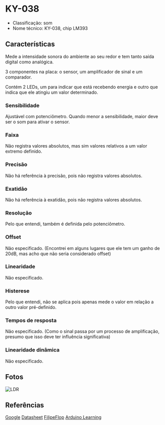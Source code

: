 # KY-038

- Classificação: som
- Nome técnico: KY-038, chip LM393

## Características

Mede a intensidade sonora do ambiente ao seu redor e tem tanto saída digital como analógica.

3 componentes na placa: o sensor, um amplificador de sinal e um comparador.

Contém 2 LEDs, um para indicar que está recebendo energia e outro que indica que ele atingiu um valor determinado.

### Sensibilidade

Ajustável com potenciômetro. Quando menor a sensibilidade, maior deve ser o som para ativar o sensor.

### Faixa

Não registra valores absolutos, mas sim valores relativos a um valor extremo definido.

### Precisão

Não há referência à precisão, pois não registra valores absolutos.

### Exatidão

Não há referência à exatidão, pois não registra valores absolutos.

### Resolução

Pelo que entendi, também é definida pelo potenciômetro.

### Offset

Não especificado. (Encontrei em alguns lugares que ele tem um ganho de 20dB, mas acho que não seria considerado offset)

### Linearidade

Não especificado.

### Histerese

Pelo que entendi, não se aplica pois apenas mede o valor em relação a outro valor pré-definido.

### Tempos de resposta

Não especificado. (Como o sinal passa por um processo de amplificação, presumo que isso deve ter influência significativa)

### Linearidade dinâmica

Não especificado.

## Fotos

![LDR](ky-038.jpeg)

## Referências

[Google](http://google.com)
[Datasheet](https://datasheetspdf.com/pdf-file/1402048/Joy-IT/KY-038/1)
[FilipeFlop](https://www.filipeflop.com/produto/sensor-de-som-ky-038-microfone/)
[Arduino Learning](http://arduinolearning.com/amp/code/ky038-microphone-module-and-arduino-example.php)